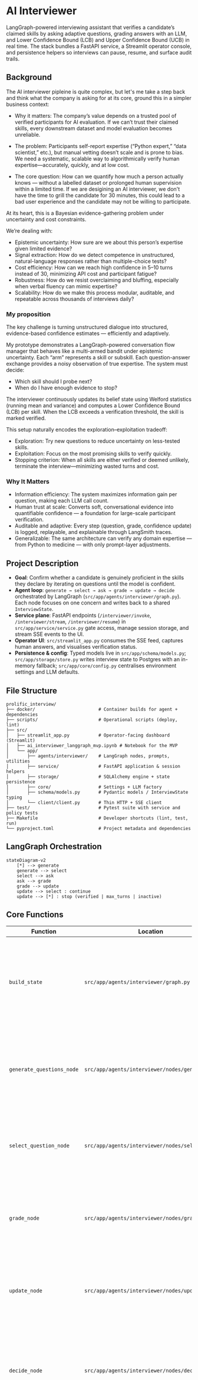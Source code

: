 # AI Interviewer

LangGraph-powered interviewing assistant that verifies a candidate’s claimed skills by asking adaptive questions, grading answers with an LLM, and Lower Confidence Bound (LCB) and Upper Confidence Bound (UCB) in real time. The stack bundles a FastAPI service, a Streamlit operator console, and persistence helpers so interviews can pause, resume, and surface audit trails.


## Background

The AI interviewer pipleine is quite complex, but let's me take a step back and think what the company is asking for at its core, ground this in a simpler business context:

- Why it matters: The company’s value depends on a trusted pool of verified participants for AI evaluation. If we can’t trust their claimed skills, every downstream dataset and model evaluation becomes unreliable.

- The problem: Participants self-report expertise (“Python expert,” “data scientist,” etc.), but manual vetting doesn’t scale and is prone to bias. We need a systematic, scalable way to algorithmically verify human expertise—accurately, quickly, and at low cost.

- The core question: How can we quantify how much a person actually knows — without a labelled dataset or prolonged human supervision within a limited time. If we are desigining an AI interviewer, we don't have the time to grill the candidate for 30 minutes, this could lead to a bad user experience and the candidate may not be willing to participate.

At its heart, this is a Bayesian evidence-gathering problem under uncertainty and cost constraints.

We’re dealing with:

- Epistemic uncertainty: How sure are we about this person’s expertise given limited evidence?
- Signal extraction: How do we detect competence in unstructured, natural-language responses rather than multiple-choice tests?
- Cost efficiency: How can we reach high confidence in 5–10 turns instead of 30, minimizing API cost and participant fatigue?
- Robustness: How do we resist overclaiming and bluffing, especially when verbal fluency can mimic expertise?
- Scalability: How do we make this process modular, auditable, and repeatable across thousands of interviews daily?


### My proposition
The key challenge is turning unstructured dialogue into structured, evidence-based confidence estimates — efficiently and adaptively.

My prototype demonstrates a LangGraph-powered conversation flow manager that behaves like a multi-armed bandit under epistemic uncertainty.
Each “arm” represents a skill or subskill. Each question-answer exchange provides a noisy observation of true expertise. The system must decide:

- Which skill should I probe next?
- When do I have enough evidence to stop?

The interviewer continuously updates its belief state using Welford statistics (running mean and variance) and computes a Lower Confidence Bound (LCB) per skill. When the LCB exceeds a verification threshold, the skill is marked verified.

This setup naturally encodes the exploration–exploitation tradeoff:

- Exploration: Try new questions to reduce uncertainty on less-tested skills.
- Exploitation: Focus on the most promising skills to verify quickly.
- Stopping criterion: When all skills are either verified or deemed unlikely, terminate the interview—minimizing wasted turns and cost.

### Why It Matters

- Information efficiency: The system maximizes information gain per question, making each LLM call count.
- Human trust at scale: Converts soft, conversational evidence into quantifiable confidence — a foundation for large-scale participant verification.
- Auditable and adaptive: Every step (question, grade, confidence update) is logged, replayable, and explainable through LangSmith traces.
- Generalizable: The same architecture can verify any domain expertise — from Python to medicine — with only prompt-layer adjustments.


## Project Description
- **Goal**: Confirm whether a candidate is genuinely proficient in the skills they declare by iterating on questions until the model is confident.
- **Agent loop**: `generate → select → ask → grade → update → decide` orchestrated by LangGraph (`src/app/agents/interviewer/graph.py`). Each node focuses on one concern and writes back to a shared `InterviewState`.
- **Service plane**: FastAPI endpoints (`/interviewer/invoke`, `/interviewer/stream`, `/interviewer/resume`) in `src/app/service/service.py` gate access, manage session storage, and stream SSE events to the UI.
- **Operator UI**: `src/streamlit_app.py` consumes the SSE feed, captures human answers, and visualises verification status.
- **Persistence & config**: Typed models live in `src/app/schema/models.py`; `src/app/storage/store.py` writes interview state to Postgres with an in-memory fallback; `src/app/core/config.py` centralises environment settings and LLM defaults.

## File Structure
```text
prolific_interview/
├── docker/                        # Container builds for agent + dependencies
├── scripts/                       # Operational scripts (deploy, lint)
├── src/
│   ├── streamlit_app.py           # Operator-facing dashboard (Streamlit)
│   ├── ai_interviewer_langgraph_mvp.ipynb # Notebook for the MVP
│   └── app/
│       ├── agents/interviewer/    # LangGraph nodes, prompts, utilities
│       ├── service/               # FastAPI application & session helpers
│       ├── storage/               # SQLAlchemy engine + state persistence
│       ├── core/                  # Settings + LLM factory
│       ├── schema/models.py       # Pydantic models / InterviewState typing
│       └── client/client.py       # Thin HTTP + SSE client
├── test/                          # Pytest suite with service and policy tests
├── Makefile                       # Developer shortcuts (lint, test, run)
└── pyproject.toml                 # Project metadata and dependencies
```



## LangGraph Orchestration
```mermaid
stateDiagram-v2
    [*] --> generate
    generate --> select
    select --> ask
    ask --> grade
    grade --> update
    update --> select : continue
    update --> [*] : stop (verified | max_turns | inactive)
```



## Core Functions
| Function | Location | Purpose |
| --- | --- | --- |
| `build_state` | `src/app/agents/interviewer/graph.py` | Initialise the interview ledger with priors, confidence thresholds, and cached skill summaries before the LangGraph run starts. |
| `generate_questions_node` | `src/app/agents/interviewer/nodes/generate.py` | Seed one baseline question per skill using the LLM so the agent has deterministic fallbacks if future calls fail. |
| `select_question_node` | `src/app/agents/interviewer/nodes/select.py` | Choose which skill to probe next via UCB, adjust difficulty, and prepare the follow-up question. |
| `grade_node` | `src/app/agents/interviewer/nodes/grade.py` | Score the most recent answer with the grading prompt, capturing both the numeric score and reasoning. |
| `update_node` | `src/app/agents/interviewer/nodes/update.py` | Run Welford updates, recompute LCB, and tag skills as verified or inactive based on thresholds. |
| `decide_node` | `src/app/agents/interviewer/nodes/decide.py` | Decide whether to continue or stop the interview by checking max turns, verification coverage, and remaining active skills. |
| `load_state` / `save_state` | `src/app/storage/store.py` | Persist and recover session state from Postgres (with an in-memory fallback) so interviews can resume mid-flow. |
| `ensure_session_id` | `src/app/service/sessions.py` | Guarantee every client exchange has a stable session identifier to tie HTTP calls back to the same state record. |



## Setup
1. **Dependencies** – Install [uv](https://github.com/astral-sh/uv) and create the Python 3.11 environment with `uv sync`.
2. **Environment variables** – Provide at least the OpenAI key:
   ```bash
   export OPENAI_API_KEY=sk-your-key
   ```
   Optional toggles live in `src/app/core/config.py` and can be overridden via env vars (e.g. `stats_prior_mean`, `stats_se_floor`).

### Monitoring with LangSmith
LangSmith captures end-to-end traces for LangGraph executions, LLM calls, and Streamlit-triggered flows. Enable it by setting:

```bash
export LANGCHAIN_TRACING_V2=true
export LANGCHAIN_PROJECT="prolific-ai-interviewer"
export LANGSMITH_API_KEY=lsm_your_key
```

With tracing on, every interview run is visible in LangSmith’s UI—use it to diff prompts, inspect node inputs/outputs, or replay entire graphs when debugging.

## Local Development
- Run API + UI together:
  ```bash
  make up
  ```

## Architecture at a Glance


### AI Interviewer Path
```mermaid
flowchart LR
    Operator -->|browser| Streamlit
    Streamlit -->|SSE / REST| FastAPI
    FastAPI -->|grade events| Streamlit
    FastAPI -->|telemetry| LangSmith
```

### High Level System Architecture
```mermaid
flowchart TD
    subgraph Ingestion
        Uploads[CV / LinkedIn Uploads] -->|API call| API[Credential API]
        API -->|store| S3[(Raw Files)]
        API -->|enqueue| SQS[[SQS Queue]]
        SQS -->|process| ParserJob[Parser Job - LLM-based Extraction]
        ParserJob -->|save| ProfileDB[(Profile Store: DynamoDB)]
    end

    subgraph Interviewer
        ProfileDB -->|query| FastAPI[[AI Interviewer API / LangGraph Workflow]]
        FastAPI -->|store| Postgres[(Session DB)]
        FastAPI -->|log| LangSmith(Tracing / Logs)
        Console[Operator Console - Streamlit] <-->|interface| FastAPI
    end

    subgraph Verification
        FastAPI -->|call| Verifier[Verifier - External Sources / Consistency]
        Verifier -->|update| ProfileDB
    end
```


1. Credential Ingestion
- Candidates upload a CV or LinkedIn profile.
- Files go to S3 and trigger a Parser Job (via SQS).
- Parser extracts structured skill data and saves it to DynamoDB.

2. AI Interviewer Core [This is the core of the project]

- FastAPI + LangGraph runs adaptive interview sessions.
- Each turn updates the candidate’s skill confidence scores.
- Postgres stores live session state; LangSmith logs each step for debugging and evaluation.
- Streamlit Console lets an operator monitor or intervene in interviews.

3. Verification Layer

- Runs after each interview session to confirm answer accuracy and consistency.
- Triggered automatically by FastAPI, which sends answers to the Verifier service (async or via SQS).
- Two main verification modes:
    - External (RAG): retrieves trusted documents or examples to fact-check answers.
    - Internal (NLI): compares multiple answers for the same skill to detect contradictions using models such as roberta-large-mnli or deberta-v3-large-mnli.
        - Each answer is decomposed into atomic claims (e.g., "gradient clipping prevents exploding gradients").
        - Claim pairs are compared for entailment, neutrality, or contradiction, and aggregated into a per-skill consistency score.
- Scoring: assigns a calibrated confidence score (0–1) and verdict (✅ verified / ⚠ uncertain / ❌ inconsistent).
- Storage: results are written back to the Profile DB (DynamoDB) as structured JSON with evidence references.



## Bandit Confidence Policies (UCB & LCB)
- **Upper Confidence Bound (UCB)**: Implemented in `src/app/agents/interviewer/utils/stats.py` via `select_skill_ucb_with_log`. In default “ucb1” mode the agent computes `UCB = mean + C * sqrt(log(t) / n_real)`, where `t` is the total number of graded questions so far and `n_real` is the number for the skill (excluding priors). A “se” mode is also available (`mean + C * se`) when you want exploration tied directly to statistical uncertainty.
- **Dynamic difficulty**: `select_question_node` in `src/app/agents/interviewer/nodes/select.py` nudges question difficulty up after high scores (≥4) and down after weak answers (≤2), ensuring the UCB policy probes depth appropriately.
- **Lower Confidence Bound (LCB)**: `compute_uncertainty` in `src/app/agents/interviewer/utils/stats.py` combines the running mean and variance to produce `LCB = mean - z * standard_error`. The z-score comes from the request payload so the service can tune strictness per interview, and a prior pseudo-count keeps early confidence intervals honest.
- **Verification rule**: `update_node` in `src/app/agents/interviewer/nodes/update.py` declares a skill verified only when two conditions hold: the agent has asked at least `min_questions_per_skill` and the computed LCB clears the `verification_threshold`. Failing scores push the skill into an inactive pool so UCB stops sampling it, prompting `decide_node` to wrap up if no active skills remain.


## Grader Rubric and Scoring System

The grader converts free-form answers into structured aspect scores and a final 1–5 rating.

- Prompt and JSON: `src/app/agents/interviewer/prompts/grade.py` asks a examiner to score four aspects — coverage, technical_depth, evidence, communication — and return strict JSON with short overall reasoning and a `factual_error` flag. The prompt never computes the final score.
- Scoring logic: `src/app/agents/interviewer/nodes/grade.py` calls the LLM with structured output, applies a factual-error override (sets all aspects to 1 and forces final score 1), then computes the final score via weighted average with half-up rounding and bounds:
  - Weights: coverage 1.0, technical_depth 1.2, evidence 1.0, communication 0.6
  - Range: clamp to 1–5
- State effects: Writes `Grade(score, reasoning, aspects)` to the `InterviewState`, clears `pending_answer`, and logs per-aspect scores for auditability.

### Deployment → FastAPI → Fargate
```mermaid
flowchart LR
    Dev[Developer Laptop] -->|uv sync · pytest| Repo
    Repo -->|docker build| ECR[(Amazon ECR)]
    ECR -->|task revision| ECS[ECS Service]
    ECS -->|launches| Fargate[Fargate Tasks]
    Fargate -->|serves| FastAPI[FastAPI Interviewer]
    FastAPI --> Postgres[(Postgres / Aurora)]
    FastAPI --> LangSmith[(LangSmith Traces)]
```
